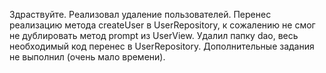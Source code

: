 Здраствуйте. Реализовал удаление пользователей. Перенес реализацию метода createUser в UserRepository, к сожалению не смог не дублировать метод prompt из UserView. Удалил папку dao, весь необходимый код перенес в UserRepository. Дополнительные задания не выполнил (очень мало времени).
